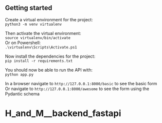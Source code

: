 
## Getting started

Create a virtual environment for the project:  
`python3 -m venv virtualenv`

Then activate the virtual environment:  
`source virtualenv/bin/activate`  
Or on Powershell:  
`.\virtualenv\Scripts\Activate.ps1`

Now install the dependencies for the project:  
`pip install -r requirements.txt`

You should now be able to run the API with:  
`python app.py`

In a browser navigate to `http://127.0.0.1:8000/basic` to see the basic form  
Or navigate to `http://127.0.0.1:8000/awesome` to see the form using the Pydantic schema
# H_and_M__backend_fastapi
